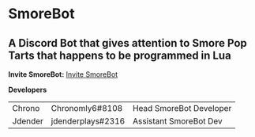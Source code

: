 <html>
<h1>SmoreBot</h1>

<h2>A Discord Bot that gives attention to Smore Pop Tarts that happens to be programmed in Lua</h2>

<b>Invite SmoreBot:</b> [Invite SmoreBot](https://discordapp.com/oauth2/authorize?client_id=290228059599142913&scope=bot&permissions=2146958463)

<b>Developers</b>
<table style="width:100%">
    <tr>
        <td>Chrono</td>
        <td>Chronomly6#8108</td>
        <td>Head SmoreBot Developer</td>
    </tr>
    <tr>
    <td>Jdender</td>
    <td>jdenderplays#2316</td>
    <td>Assistant SmoreBot Dev</td>
  </tr>
</table>
</html>
